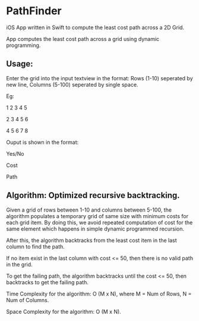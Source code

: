 # PathFinder
iOS App written in Swift to compute the least cost path across a 2D Grid.

App computes the least cost path across a grid using dynamic programming.

Usage:
--
Enter the grid into the input textview in the format: 
Rows (1-10) seperated by new line, 
Columns (5-100) seperated by single space.

Eg:

1 2 3 4 5

2 3 4 5 6

4 5 6 7 8

Ouput is shown in the format:

Yes/No

Cost

Path

Algorithm: Optimized recursive backtracking.
--

Given a grid of rows between 1-10 and columns between 5-100, 
the algorithm populates a temporary grid of same size with minimum costs for each grid item. 
By doing this, we avoid repeated computation of cost for the same element which happens in simple dynamic programmed recursion.

After this, the algorithm backtracks from the least cost item in the last column to find the path.

If no item exist in the last column with cost <= 50, then there is no valid path in the grid.

To get the failing path, the algorithm backtracks until the cost <= 50, then backtracks to get the failing path.

Time Complexity for the algorithm: O (M x N), where M = Num of Rows, N = Num of Columns.

Space Complexity for the algorithm: O (M x N).
